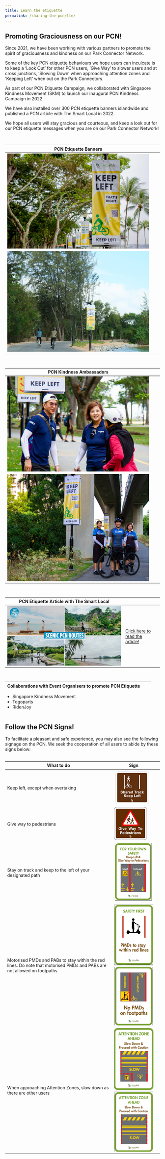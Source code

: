 ```yaml
---
title: Learn the etiquette
permalink: /sharing-the-pcn/lte/
---
```

##   Promoting Graciousness on our PCN!

Since 2021, we have been working with various partners to promote the spirit of graciousness and kindness on our Park Connector Network.

Some of the key PCN etiquette behaviours we hope users can inculcate is to keep a ‘Look Out’ for other PCN users, ‘Give Way’ to slower users and at cross junctions, ‘Slowing Down’ when approaching attention zones and ‘Keeping Left’ when out on the Park Connectors.

As part of our PCN Etiquette Campaign, we collaborated with Singapore Kindness Movement (SKM) to launch our inaugural PCN Kindness Campaign in 2022.

We have also installed over 300 PCN etiquette banners islandwide and published a PCN article with The Smart Local in 2022.

We hope all users will stay gracious and courteous, and keep a look out for our PCN etiquette messages when you are on our Park Connector Network!

<br>

| **PCN Etiquette Banners**  |  |  |
| -------- | -------- | -------- |
|  ![](/images/etiquette%20banner%20prp2.jpeg)   |  |  |
|  ![](/images/etiquette%20banner%20otter.jpeg)  |  |  |

<br>

|  **PCN Kindness Ambassadors**  |  |  |
| -------- | -------- | -------- |
| ![](/images/pcn%20kindness%20ambassadors.jpeg)  |   |  |
| ![](/images/pcn%20kindness%20ambassadors%20mbg.jpeg)  |   |  |

<br>

| **PCN Etiquette Article with The Smart Local** |  |  |
| -------- | -------- | -------- |
|  ![](/images/tsl%20article.jpeg)  | [Click here to read the article!](https://thesmartlocal.com/read/park-connectors-singapore/)    |  |

<br>

| **Collaborations with Event Organisers to promote PCN Etiquette**  |  |  |
| -------- | -------- | -------- |
* Singapore Kindness Movement
* Togoparts
* RidenJoy

|  |  |  |
| -------- | -------- | -------- |

## Follow the PCN Signs!


To facilitate a pleasant and safe experience, you may also see the following signage on the PCN. We seek the cooperation of all users to abide by these signs below:
<br>
<br>

| What to do | Sign | |
| -------- | -------- | -------- |
Keep left, except when overtaking     | ![Alt text for image on Isomer site](/images/Keep%20left%20except%20when%20overtaking.png)    |
Give way to pedestrians | ![Alt text for image on Isomer site](/images/Give%20way%20to%20pedestrains.png) |
Stay on track and keep to the left of your designated path | ![Alt text for image on Isomer site](/images/For%20your%20own%20safety.png) |
Motorised PMDs and PABs to stay within the red lines. Do note that motorised PMDs and PABs are not allowed on footpaths | ![Alt text for image on Isomer site](/images/Safety%20First.png)![Alt text for image on Isomer site](/images/No%20PMDs.png) |
When approaching Attention Zones, slow down as there are other users | ![Alt text for image on Isomer site](/images/Attention%20Zone%20Ahead%201.png) ![Alt text for image on Isomer site](/images/Attention%20Zone%20Ahead%202.png) |